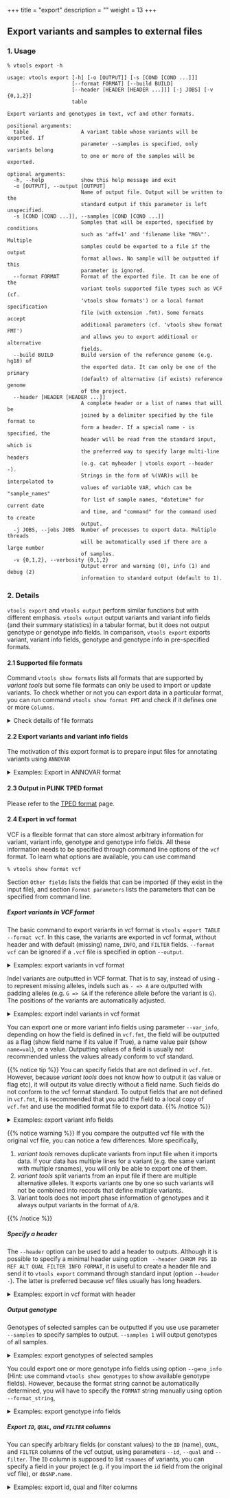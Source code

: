 +++
title = "export"
description = ""
weight = 13
+++



## Export variants and samples to external files


### 1. Usage

    % vtools export -h

    usage: vtools export [-h] [-o [OUTPUT]] [-s [COND [COND ...]]]
                         [--format FORMAT] [--build BUILD]
                         [--header [HEADER [HEADER ...]]] [-j JOBS] [-v {0,1,2}]
                         table

    Export variants and genotypes in text, vcf and other formats.

    positional arguments:
      table                 A variant table whose variants will be exported. If
                            parameter --samples is specified, only variants belong
                            to one or more of the samples will be exported.

    optional arguments:
      -h, --help            show this help message and exit
      -o [OUTPUT], --output [OUTPUT]
                            Name of output file. Output will be written to the
                            standard output if this parameter is left unspecified.
      -s [COND [COND ...]], --samples [COND [COND ...]]
                            Samples that will be exported, specified by conditions
                            such as 'aff=1' and 'filename like "MG%"'. Multiple
                            samples could be exported to a file if the output
                            format allows. No sample will be outputted if this
                            parameter is ignored.
      --format FORMAT       Format of the exported file. It can be one of the
                            variant tools supported file types such as VCF (cf.
                            'vtools show formats') or a local format specification
                            file (with extension .fmt). Some formats accept
                            additional parameters (cf. 'vtools show format FMT')
                            and allows you to export additional or alternative
                            fields.
      --build BUILD         Build version of the reference genome (e.g. hg18) of
                            the exported data. It can only be one of the primary
                            (default) of alternative (if exists) reference genome
                            of the project.
      --header [HEADER [HEADER ...]]
                            A complete header or a list of names that will be
                            joined by a delimiter specified by the file format to
                            form a header. If a special name - is specified, the
                            header will be read from the standard input, which is
                            the preferred way to specify large multi-line headers
                            (e.g. cat myheader | vtools export --header -).
                            Strings in the form of %(VAR)s will be interpolated to
                            values of variable VAR, which can be "sample_names"
                            for list of sample names, "datetime" for current date
                            and time, and "command" for the command used to create
                            output.
      -j JOBS, --jobs JOBS  Number of processes to export data. Multiple threads
                            will be automatically used if there are a large number
                            of samples.
      -v {0,1,2}, --verbosity {0,1,2}
                            Output error and warning (0), info (1) and debug (2)
                            information to standard output (default to 1).




### 2. Details

`vtools export` and `vtools output` perform similar functions but with different emphasis. `vtools output` output variants and variant info fields (and their summary statistics) in a tabular format, but it does not output genotype or genotype info fields. In comparison, `vtools export` exports variant, variant info fields, genotype and genotype info in pre-specified formats.



#### 2.1 Supported file formats

Command `vtools show formats` lists all formats that are supported by *variant tools* but some file formats can only be used to import or update variants. To check whether or not you can export data in a particular format, you can run command `vtools show format FMT` and check if it defines one or more `Columns`.

<details><summary> Check details of file formats</summary>

    % vtools show format ANNOVAR

    Format:      ANNOVAR
    Description: Input format of ANNOVAR. No genotype is defined.

    Columns:
      1            chromosome
      2            position (1-based)
      3            end position
      4            reference allele
      5            alternative allele
      6            optional column

    variant:
      chr          Chromosome
      pos          1-based position
      ref          Reference allele, '-' for insertion.
      alt          Alternative allele, '-' for deletion.

    Format parameters:
      comment_string Output one or more fields to the optional comment column of this
                   format. (default: )


Note the `Columns` section in the above configuration file. Columns in this section will be the output columns as a result of output. `vtools export` does not (yet) support as many formats as `vtools import` does, for example



    % vtools show format pileup_indel

    Format:      pileup_indel
    Description: Input format for samtools pileup indel caller. This format imports
      chr, pos, ref, alt and genotype.

    Columns:
      None defined, cannot export to this format

    variant:
      chr          Chromosome name
      pos          Start position of the indel event.
      ref          reference allele, '-' for insertion
      alt          alternative allele, '-' for deletion

    Genotype:
      GT           type of indel (homozygote or heterozygote)

    Other fields (usable through parameters):
      type         String summarizing the indel type, one of Dn (deletion of length n)
                   and In (insertion of length n)

    Format parameters:
      geno          (default: GT)


You see that the `Columns` section is not defined. </details>



#### 2.2 Export variants and variant info fields

The motivation of this export format is to prepare input files for annotating variants using `ANNOVAR`

<details><summary> Examples: Export in ANNOVAR format</summary>


    % vtools init import --parent vt_testData_v3
    % vtools import CEU_hg38.vcf --var_info AA AC AN DP --geno_info DP --build hg38
    % vtools export variant -o ANNOVAR.input --format ANNOVAR
    % head ANNOVAR.input

    1   10533   10533   G   C
    1   51479   51479   T   A
    1   51928   51928   G   A
    1   54586   54586   T   C
    1   54676   54676   C   T
    1   54708   54708   G   C
    1   55299   55299   C   T
    1   62203   62203   T   C
    1   63671   63671   G   A
    1   86028   86028   T   C


This optional comment field comes from the available fields in the variant table to be outputted. They should have been created using `vtools import` or `vtools update`



    % vtools export variant -o ANNOVAR.input --format ANNOVAR --comment_string DP
    % head ANNOVAR.input

    1   10533   10533   G   C   423
    1   51479   51479   T   A   188
    1   51928   51928   G   A   192
    1   54586   54586   T   C   166
    1   54676   54676   C   T   131
    1   54708   54708   G   C   135
    1   55299   55299   C   T   166
    1   62203   62203   T   C   159
    1   63671   63671   G   A   243
    1   86028   86028   T   C   182



</details>



#### 2.3 Output in PLINK TPED format

Please refer to the [TPED format][1] page.



#### 2.4 Export in vcf format

VCF is a flexible format that can store almost arbitrary information for variant, variant info, genotype and genotype info fields. All these information needs to be specified through command line options of the `vcf` format. To learn what options are available, you can use command



    % vtools show format vcf


Section `Other fields` lists the fields that can be imported (if they exist in the input file), and section `Format parameters` lists the parameters that can be specified from command line.



##### Export variants in VCF format

The basic command to export variants in vcf format is `vtools export TABLE --format vcf`. In this case, the variants are exported in vcf format, without header and with default (missing) name, `INFO`, and `FILTER` fields. `--format vcf` can be ignored if a `.vcf` file is specified in option `--output`.

<details><summary> Examples: export variants in vcf format</summary> Let us first get some data,



    % vtools init test -f
    % vtools import CEU_hg38.vcf --var_info AA AC AN DP --geno_info DP --build hg38



When we export variants in vcf format,

    % vtools export variant -o my.vcf

    INFO: Using 2 processes to handle 0 samples
    Selecting genotypes: 100% [===================================] 5 4.9/s in 00:00:01
    my.vcf: 100% [============================================] 292 15.6K/s in 00:00:00
    INFO: 290 lines are exported from variant table variant


The outputted file looks like

    % head my.vcf

    1   10533   .   G   C   .   PASS    .
    1   51479   .   T   A   .   PASS    .
    1   51928   .   G   A   .   PASS    .
    1   54586   .   T   C   .   PASS    .
    1   54676   .   C   T   .   PASS    .
    1   54708   .   G   C   .   PASS    .
    1   55299   .   C   T   .   PASS    .
    1   62203   .   T   C   .   PASS    .
    1   63671   .   G   A   .   PASS    .
    1   86028   .   T   C   .   PASS    .


</details>

Indel variants are outputted in VCF format. That is to say, instead of using `-` to represent missing alleles, indels such as `- => A` are outputted with padding alleles (e.g. `G => GA` if the reference allele before the variant is `G`). The positions of the variants are automatically adjusted.

<details><summary> Examples: export indel variants in vcf format</summary>

    % vtools init test -f
    % vtools admin --load_snapshot vt_testData
    % vtools import indels.vcf --build hg19

    INFO: Importing variants from indels.vcf (1/1)
    indels.vcf: 100% [==============================================] 184 21.5K/s in 00:00:00
    INFO: 137 new variants (1 SNVs, 77 insertions, 58 deletions, 7 complex variants) from 184 lines are imported.
    Importing genotypes: 0 0.0/s in 00:00:00
    Copying samples: 0 0.0/s in 00:00:00


When we export variants in vcf format,

    % vtools export variant -o my_indel.vcf

    Writing: 100% [=================================================] 137 22.5K/s in 00:00:00
    INFO: 129 lines are exported from variant table variant


The outputted file looks like



    % head my_indel.vcf

    1   10433   .   A   AC  .   PASS    .
    1   10439   .   AC  A   .   PASS    .
    1   54787   .   TC  T   .   PASS    .
    1   54789   .   C   CT  .   PASS    .
    1   63735   .   CCTA    C   .   PASS    .
    1   63738   .   ACT CTA .   PASS    .
    1   81962   .   T   TAA .   PASS    .
    1   82133   .   CA  C   .   PASS    .
    1   82133   .   C   CAAAAAAAAAAAAAA .   PASS    .
    1   83118   .   CA  C   .   PASS    .


The difference is clear if you compare the output with what outputted from command `vtools output`:

    % vtools output variant chr pos ref alt -l 10

    1   10434   -   C
    1   10440   C   -
    1   54788   C   -
    1   54790   -   T
    1   63736   CTA -
    1   63738   ACT CTA
    1   81963   -   AA
    1   82134   A   -
    1   82134   -   AAAAAAAAAAAAAA
    1   83119   A   -



</details>

You can export one or more variant info fields using parameter `--var_info`, depending on how the field is defined in `vcf.fmt`, the field will be outputted as a flag (show field name if its value if True), a name value pair (show `name=val`), or a value. Outputting values of a field is usually not recommended unless the values already conform to vcf standard.

{{% notice tip %}}
You can specify fields that are not defined in `vcf.fmt`. However, because *variant tools* does not know how to output it (as value or flag etc), it will output its value directly without a field name. Such fields do not conform to the vcf format standard. To output fields that are not defined in `vcf.fmt`, it is recommended that you add the field to a local copy of `vcf.fmt` and use the modified format file to export data.
{{% /notice %}}

<details><summary> Examples: export variant info fields</summary>


    % vtools init test -f
    % vtools import CEU_hg38.vcf --var_info AA AC AN DP --geno_info DP --build hg38
    % vtools export variant --var_info AA -o my.vcf
    % head my.vcf

    1   10533   .   G   C   .   PASS    AA=.
    1   51479   .   T   A   .   PASS    AA=.
    1   51928   .   G   A   .   PASS    AA=.
    1   54586   .   T   C   .   PASS    AA=C
    1   54676   .   C   T   .   PASS    AA=T
    1   54708   .   G   C   .   PASS    AA=g
    1   55299   .   C   T   .   PASS    AA=c
    1   62203   .   T   C   .   PASS    AA=C
    1   63671   .   G   A   .   PASS    AA=G
    1   86028   .   T   C   .   PASS    AA=.


Anyway, if you have imported the whole `INFO` column of the input file, you can export it as it is for each variant



    % vtools init test -f
    % vtools import CEU_hg38.vcf --var_info AA info --geno_info DP --build hg38
    % vtools output variant chr pos ref alt info -l 5

    1   10533   G   C   AA=.;AC=6;AN=120;DP=423
    1   51479   T   A   AA=.;AC=29;AN=120;DP=188
    1   51928   G   A   AA=.;AC=5;AN=120;DP=192
    1   54586   T   C   AA=C;AC=2;AN=120;DP=166
    1   54676   C   T   AA=T;AC=2;AN=120;DP=131




    % vtools export variant --var_info info -o my.vcf
    % head my.vcf

    1   10533   .   G   C   .   PASS    AA=.;AC=6;AN=120;DP=423
    1   51479   .   T   A   .   PASS    AA=.;AC=29;AN=120;DP=188
    1   51928   .   G   A   .   PASS    AA=.;AC=5;AN=120;DP=192
    1   54586   .   T   C   .   PASS    AA=C;AC=2;AN=120;DP=166
    1   54676   .   C   T   .   PASS    AA=T;AC=2;AN=120;DP=131
    1   54708   .   G   C   .   PASS    AA=g;AC=7;AN=120;DP=135
    1   55299   .   C   T   .   PASS    AA=c;AC=20;AN=120;DP=166;HM2
    1   62203   .   T   C   .   PASS    AA=C;AC=18;AN=120;DP=159
    1   63671   .   G   A   .   PASS    AA=G;AC=18;AN=120;DP=243
    1   86028   .   T   C   .   PASS    AA=.;AC=11;AN=120;DP=182


</details>


{{% notice warning %}}
If you compare the outputted vcf file with the original vcf file, you can notice a few differences. More specifically,

1. *variant tools* removes duplicate variants from input file when it imports data. If your data has multiple lines for a variant (e.g. the same variant with multiple rsnames), you will only be able to export one of them.
2. *variant tools* split variants from an input file if there are multiple alternative alleles. It exports variants one by one so such variants will not be combined into records that define multiple variants.
3.  Variant tools does not import phase information of genotypes and it always output variants in the format of `A/B`.

{{% /notice %}}


##### Specify a header

The `--header` option can be used to add a header to outputs. Although it is possible to specify a minimal header using option ` --header CHROM POS ID REF ALT QUAL FILTER INFO FORMAT`, it is useful to create a header file and send it to `vtools export` command through standard input (option `--header -`). The latter is preferred because vcf files usually has long headers.

<details><summary> Examples: export in vcf format with header</summary>

    % vtools init test -f
    % vtools import indels.vcf --build hg19
    % vtools export variant --header CHROM POS ID REF ALT QUAL FILTER INFO FORMAT -o my_indel.vcf
    % head -5 my_indel.vcf

    CHROM	POS	ID	REF	ALT	QUAL	FILTER	INFO	FORMAT
    1	10433	.	A	AC	.	PASS	.
    1	10439	.	AC	A	.	PASS	.
    1	54788	.	CC	C	.	PASS	.
    1	54789	.	C	CT	.	PASS	.




You can add `'%(sample_names)s'` to the header to add a list of sample names to the header if you are exporting sample genotypes (see examples below).

Alternatively you can create a text file with a tab delimited and use `--header -`. For example, we can use the header of an existing vcf file, and export variants with command



    % head -200 indels.vcf | grep '#' | vtools export variant --format ~/vtools/format/vcf --header - > my_indels.vcf

    INFO: Reading header from standard input
    Writing: 100% [=====================================================================] 137 13.8K/s in 00:00:00
    INFO: 129 lines are exported from variant table variant


</details>



##### Output genotype

Genotypes of selected samples can be outputted if you use use parameter `--samples` to specify samples to output. `--samples 1` will output genotypes of all samples.

<details><summary> Examples: export genotypes of selected samples</summary>

    % vtools init test -f
    % vtools import CEU_hg38.vcf --geno_info DP --var_info AA --build hg38
    % vtools export variant  --samples 'sample_name like "NA128%"' --format_string "GT" -o my.vcf

    INFO: Genotypes of 8 samples are exported.
    Writing: 100% [==============================================] 288 10.6K/s in 00:00:00
    INFO: 286 lines are exported from variant table variant with 1 failed records


    % head -10 my.vcf

    1   10533   .   G   C   .   PASS    .   GT  0/0 0/0 0/0 0/1 0/0 0/0 0/1 0/1
    1   51479   .   T   A   .   PASS    .   GT  0/0 0/0 0/1 0/1 0/0 0/0 0/0 0/0
    1   51928   .   G   A   .   PASS    .   GT  0/0 0/0 0/0 0/0 0/0 0/0 0/0 0/0
    1   54586   .   T   C   .   PASS    .   GT  0/1 0/0 0/0 0/0 0/0 0/0 0/0 0/0
    1   54676   .   C   T   .   PASS    .   GT  0/1 0/0 0/0 0/0 0/0 0/0 0/0 0/0
    1   54708   .   G   C   .   PASS    .   GT  0/1 0/0 0/0 0/0 0/0 0/0 0/0 0/0
    1   55299   .   C   T   .   PASS    .   GT  0/0 0/0 0/1 0/0 1/1 0/0 0/0 0/0
    1   62203   .   T   C   .   PASS    .   GT  0/1 0/0 0/0 0/0 0/0 0/0 0/0 0/1
    1   63671   .   G   A   .   PASS    .   GT  0/1 0/1 0/0 0/0 0/0 0/0 0/0 0/0
    1   86028   .   T   C   .   PASS    .   GT  0/0 0/0 1/1 0/0 0/1 0/0 0/0 0/0


</details>

You could export one or more genotype info fields using option `--geno_info` (Hint: use command `vtools show genotypes` to show available genotype fields). However, because the format string cannot be automatically determined, you will have to specify the `FORMAT` string manually using option `--format_string`,

<details><summary> Examples: export genotype info fields</summary>

    % vtools export variant --samples 'sample_name like "NA128%"' --geno_info DP_geno --format_string 'GT:DP' -o my.vcf

    INFO: Genotypes of 8 samples are exported.
    INFO: Using 2 processes to handle 8 samples
    Selecting genotypes: 100% [===================================] 5 4.9/s in 00:00:01
    my.vcf: 100% [=============================================] 292 5.1K/s in 00:00:00
    INFO: 288 lines are exported from variant table variant with 2 failed records


    % head -10 my.vcf

    1       10533   .       G       C       .       PASS    .       GT:DP   0/0:7   0/0:0   0/0:6   0/1:5   0/0:4   0/0:5   0/1:5   0/1:9
    1       51479   .       T       A       .       PASS    .       GT:DP   0/0:1   0/0:1   0/1:9   0/1:2   0/0:3   0/0:5   0/0:2   0/0:3
    1       51928   .       G       A       .       PASS    .       GT:DP   0/0:6   0/0:1   0/0:5   0/0:6   0/0:0   0/0:6   0/0:0   0/0:2
    1       54586   .       T       C       .       PASS    .       GT:DP   0/1:3   0/0:0   0/0:6   0/0:0   0/0:3   0/0:1   0/0:1   0/0:0
    1       54676   .       C       T       .       PASS    .       GT:DP   0/1:2   0/0:0   0/0:4   0/0:1   0/0:2   0/0:3   0/0:1   0/0:0
    1       54708   .       G       C       .       PASS    .       GT:DP   0/1:2   0/0:0   0/0:2   0/0:1   0/0:3   0/0:2   0/0:1   0/0:0
    1       55299   .       C       T       .       PASS    .       GT:DP   0/0:4   0/0:0   0/1:7   0/0:5   1/1:3   0/0:0   0/0:4   0/0:1
    1       62203   .       T       C       .       PASS    .       GT:DP   0/1:3   0/0:1   0/0:6   0/0:0   0/0:2   0/0:2   0/0:2   0/1:3
    1       63671   .       G       A       .       PASS    .       GT:DP   0/1:3   0/1:1   0/0:3   0/0:0   0/0:3   0/0:0   0/0:1   0/0:0
    1       86028   .       T       C       .       PASS    .       GT:DP   0/0:7   0/0:0   1/1:6   0/0:2   0/1:2   0/0:6   0/0:5   0/0:0


</details>



##### Export `ID`, `QUAL`, and `FILTER` columns

You can specify arbitrary fields (or constant values) to the `ID` (name), `QUAL`, and `FILTER` columns of the vcf output, using parameters `--id`, `--qual` and `--filter`. The `ID` column is supposed to list `rsnames` of variants, you can specify a field in your project (e.g. if you import the `id` field from the original vcf file), or `dbSNP.name`.

<details><summary> Examples: export id, qual and filter columns</summary> Suppose we have imported everything from the original vcf file,



    % export STOREMODE="sqlite"
    % vtools init test -f
    % vtools admin --load_snapshot vt_testData
    % vtools import CEU_hg38.vcf --var_info id qual filter info AA  --build hg38




we can export them for selected variants,



    % vtools select variant 'AA="T"' -t 'AA=T'
    % vtools export 'AA=T' --id id --qual qual --var_info info --filter filter -o my.vcf
    % head my.vcf

    1   54676   rs2462492   C   T   .   PASS    AA=T;AC=2;AN=120;DP=131
    22  50719683    .   T   C   .   PASS    AA=T;AC=1;AN=120;DP=298
    22  50719873    .   T   C   .   PASS    AA=T;AC=7;AN=120;DP=169
    22  50724422    rs5770822   C   T   .   PASS    AA=T;AC=41;AN=120;DP=367
    22  50725687    rs5770996   C   T   .   PASS    AA=T;AC=52;AN=120;DP=357
    22  50725859    rs6009957   T   C   .   PASS    AA=T;AC=37;AN=120;DP=331
    22  50734032    rs5770824   T   C   .   PASS    AA=T;AC=3;AN=120;DP=274
    22  50736511    .   C   T   .   PASS    AA=T;AC=4;AN=120;DP=317
    22  50737736    .   T   C   .   PASS    AA=T;AC=3;AN=120;DP=380
    22  50747800    rs3865766   C   T   .   PASS    AA=T;AC=51;AN=120;DP=253;HM3


Actually, because we are using columns such as `qual` from a VCF file, we can export these columns using a vcf `track`. The input `CEU.vcf.gz` file must be indexed though:




    % vtools export 'AA=T' --id id --qual 'track("CEU_hg38.vcf", "qual")' --var_info 'track("CEU_hg38.vcf", "info")' --filter 'track("CEU_hg38.vcf", "filter")' -o my.vcf
    % head my.vcf

    1   54676   rs2462492   C   T   .   PASS    AA=T;AC=2;AN=120;DP=131
    22  50719683    .   T   C   .   PASS    AA=T;AC=1;AN=120;DP=298
    22  50719873    .   T   C   .   PASS    AA=T;AC=7;AN=120;DP=169
    22  50724422    rs5770822   C   T   .   PASS    AA=T;AC=41;AN=120;DP=367
    22  50725687    rs5770996   C   T   .   PASS    AA=T;AC=52;AN=120;DP=357
    22  50725859    rs6009957   T   C   .   PASS    AA=T;AC=37;AN=120;DP=331
    22  50734032    rs5770824   T   C   .   PASS    AA=T;AC=3;AN=120;DP=274
    22  50736511    .   C   T   .   PASS    AA=T;AC=4;AN=120;DP=317
    22  50737736    .   T   C   .   PASS    AA=T;AC=3;AN=120;DP=380
    22  50747800    rs3865766   C   T   .   PASS    AA=T;AC=51;AN=120;DP=253;HM3




Optionally, you can use rsnames in the `dbSNP` database



    % vtools use dbSNP
    % vtools export 'AA=T' --id dbSNP.name --qual qual --var_info info --filter dbSNP.filter -o my.vcf
    % head my.vcf

    1   54676   rs2462492   C   T   .   .   AA=T;AC=2;AN=120;DP=131
    22  50719683    rs73174428  T   C   .   .   AA=T;AC=1;AN=120;DP=298
    22  50719873    rs117910162 T   C   .   .   AA=T;AC=7;AN=120;DP=169
    22  50724422    rs5770822   C   T   .   .   AA=T;AC=41;AN=120;DP=367
    22  50725687    rs5770996   C   T   .   .   AA=T;AC=52;AN=120;DP=357
    22  50725859    rs6009957   T   C   .   .   AA=T;AC=37;AN=120;DP=331
    22  50734032    rs5770824   T   C   .   .   AA=T;AC=3;AN=120;DP=274
    22  50736511    rs73174435  C   T   .   .   AA=T;AC=4;AN=120;DP=317
    22  50737736    rs76593947  T   C   .   .   AA=T;AC=3;AN=120;DP=380
    22  50747800    rs3865766   C   T   .   .   AA=T;AC=51;AN=120;DP=253;HM3

    % export STOREMODE="hdf5"


</details>

 [1]:    /documentation/customization/format/supportedformats/tped/
